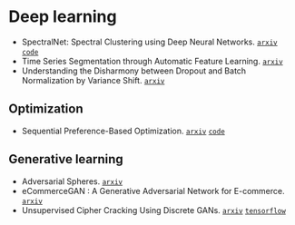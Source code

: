 # Deep learning

- SpectralNet: Spectral Clustering using Deep Neural Networks. [`arxiv`](https://arxiv.org/abs/1801.01587) [`code`](https://github.com//kstant0725/SpectralNet)
- Time Series Segmentation through Automatic Feature Learning. [`arxiv`](https://arxiv.org/abs/1801.05394)
- Understanding the Disharmony between Dropout and Batch Normalization by Variance Shift. [`arxiv`](https://arxiv.org/abs/1801.05134)

## Optimization

- Sequential Preference-Based Optimization. [`arxiv`](https://arxiv.org/abs/1801.02788) [`code`](https://github.com/prefopt/prefopt)

## Generative learning

- Adversarial Spheres. [`arxiv`](https://arxiv.org/abs/1801.02774)
- eCommerceGAN : A Generative Adversarial Network for E-commerce. [`arxiv`](https://arxiv.org/abs/1801.03244)
- Unsupervised Cipher Cracking Using Discrete GANs. [`arxiv`](https://arxiv.org/abs/1801.04883) [`tensorflow`](https://github.com//for-ai/CipherGAN)